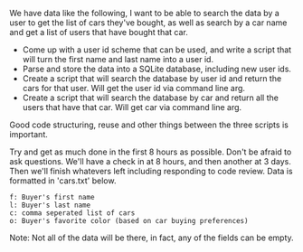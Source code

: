 We have data like the following, I want to be able to search the data by a user to get the list of cars they've bought, as well as search by a car name and get a list of users that have bought that car.

* Come up with a user id scheme that can be used, and write a script that will turn the first name and last name into a user id.
* Parse and store the data into a SQLite database, including new user ids.
* Create a script that will search the database by user id and return the cars for that user. Will get the user id via command line arg.
* Create a script that will search the database by car and return all the users that have that car. Will get car via command line arg.

Good code structuring, reuse and other things between the three scripts is important.

Try and get as much done in the first 8 hours as possible. Don't be afraid to ask questions. We'll have a check in at 8 hours, and then another at 3 days. Then we'll finish whatevers left including responding to code
review. Data is formatted in 'cars.txt' below.

```
f: Buyer's first name
l: Buyer's last name
c: comma seperated list of cars
o: Buyer's favorite color (based on car buying preferences)
```
Note: Not all of the data will be there, in fact, any of the fields can be empty.
